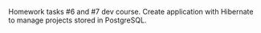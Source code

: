 Homework tasks #6 and #7 dev course. Create application with Hibernate to manage projects stored in PostgreSQL.

